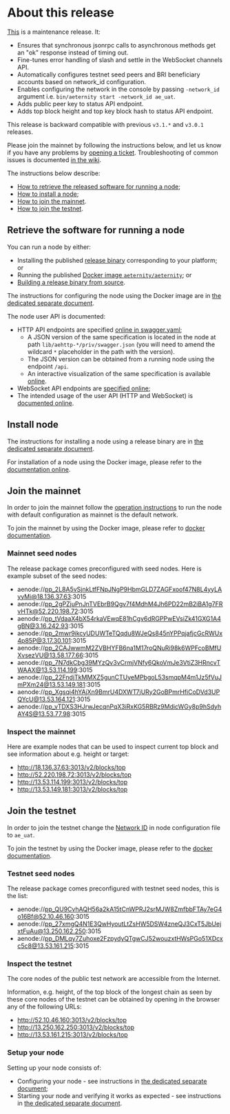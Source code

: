 # About this release

[This][this-release] is a maintenance release.
It:
* Ensures that synchronous jsonrpc calls to asynchronous methods get an "ok" response instead of timing out.
* Fine-tunes error handling of slash and settle in the WebSocket channels API.
* Automatically configures testnet seed peers and BRI beneficiary accounts based on network_id configuration.
* Enables configuring the network in the console by passing `-network_id` argument i.e. `bin/aeternity start -network_id ae_uat`.
* Adds public peer key to status API endpoint.
* Adds top block height and top key block hash to status API endpoint.

[this-release]: https://github.com/aeternity/aeternity/releases/tag/v3.2.0

This release is backward compatible with previous `v3.1.*` and `v3.0.1` releases.

Please join the mainnet by following the instructions below, and let us know if you have any problems by [opening a ticket](https://github.com/aeternity/aeternity/issues).
Troubleshooting of common issues is documented [in the wiki](https://github.com/aeternity/aeternity/wiki/Troubleshooting).

The instructions below describe:
* [How to retrieve the released software for running a node](#retrieve-the-software-for-running-a-node);
* [How to install a node](#install-node);
* [How to join the mainnet](#join-the-mainnet).
* [How to join the testnet](#join-the-testnet).

## Retrieve the software for running a node

You can run a node by either:
* Installing the published [release binary][this-release] corresponding to your platform; or
* Running the published [Docker image `aeternity/aeternity`][docker]; or
* [Building a release binary from source][build].

[docker]: https://github.com/aeternity/aeternity/blob/v3.2.0/docs/docker.md
[build]: https://github.com/aeternity/aeternity/blob/v3.2.0/docs/build.md

The instructions for configuring the node using the Docker image are in [the dedicated separate document][docker].

The node user API is documented:
* HTTP API endpoints are specified [online in swagger.yaml][swagger-yaml];
  * A JSON version of the same specification is located in the node at path `lib/aehttp-*/priv/swagger.json` (you will need to amend the wildcard `*` placeholder in the path with the version).
  * The JSON version can be obtained from a running node using the endpoint `/api`.
  * An interactive visualization of the same specification is available [online][swagger-ui].
* WebSocket API endpoints are [specified online][api-doc];
* The intended usage of the user API (HTTP and WebSocket) is [documented online][api-doc].

[swagger-yaml]: https://github.com/aeternity/aeternity/blob/v3.2.0/config/swagger.yaml
[swagger-ui]: https://aeternity.github.io/api-docs/?config=https://raw.githubusercontent.com/aeternity/aeternity/v3.2.0/apps/aehttp/priv/swagger.json
[api-doc]: https://github.com/aeternity/protocol/blob/aeternity-node-v3.2.0/node/api/README.md

## Install node

The instructions for installing a node using a release binary are in [the dedicated separate document](../../docs/installation.md).

For installation of a node using the Docker image, please refer to the [documentation online][docker].

## Join the mainnet

In order to join the mainnet follow the [operation instructions](../../docs/operation.md) to run the node with default configuration as mainnet is the default network.

To join the mainnet by using the Docker image, please refer to [docker documentation][docker].

### Mainnet seed nodes

The release package comes preconfigured with seed nodes. Here is example subset of the seed nodes:

* aenode://pp_2L8A5vSjnkLtfFNpJNgP9HbmGLD7ZAGFxoof47N8L4yyLAyyMi@18.136.37.63:3015
* aenode://pp_2gPZjuPnJnTVEbrB9Qgv7f4MdhM4Jh6PD22mB2iBA1g7FRvHTk@52.220.198.72:3015
* aenode://pp_tVdaaX4bX54rkaVEwqE81hCgv6dRGPPwEVsiZk41GXG1A4gBN@3.16.242.93:3015
* aenode://pp_2mwr9ikcyUDUWTeTQqdu8WJeQs845nYPPqjafjcGcRWUx4p85P@3.17.30.101:3015
* aenode://pp_2CAJwwmM2ZVBHYFB6na1M17roQNuRi98k6WPFcoBMfUXvsezVU@13.58.177.66:3015
* aenode://pp_7N7dkCbg39MYzQv3vCrmjVNfy6QkoVmJe3VtiZ3HRncvTWAAX@13.53.114.199:3015
* aenode://pp_22FndjTkMMXZ5gunCTUyeMPbgoL53smqpM4m1Jz5fVuJmPXm24@13.53.149.181:3015
* aenode://pp_Xgsqi4hYAjXn9BmrU4DXWT7jURy2GoBPmrHfiCoDVd3UPQYcU@13.53.164.121:3015
* aenode://pp_vTDXS3HJrwJecqnPqX3iRxKG5RBRz9MdicWGy8p9hSdyhAY4S@13.53.77.98:3015

### Inspect the mainnet

Here are example nodes that can be used to inspect current top block and see information about e.g. height or target:

* http://18.136.37.63:3013/v2/blocks/top
* http://52.220.198.72:3013/v2/blocks/top
* http://13.53.114.199:3013/v2/blocks/top
* http://13.53.149.181:3013/v2/blocks/top

## Join the testnet

In order to join the testnet change the [Network ID](../../docs/configuration.md#network-id) in node configuration file to `ae_uat`.

To join the testnet by using the Docker image, please refer to the [docker documentation][docker].

### Testnet seed nodes

The release package comes preconfigured with testnet seed nodes, this is the list:

* aenode://pp_QU9CvhAQH56a2kA15tCnWPRJ2srMJW8ZmfbbFTAy7eG4o16Bf@52.10.46.160:3015
* aenode://pp_27xmgQ4N1E3QwHyoutLtZsHW5DSW4zneQJ3CxT5JbUejxtFuAu@13.250.162.250:3015
* aenode://pp_DMLqy7Zuhoxe2FzpydyQTgwCJ52wouzxtHWsPGo51XDcxc5c8@13.53.161.215:3015

### Inspect the testnet

The core nodes of the public test network are accessible from the Internet.

Information, e.g. height, of the top block of the longest chain as seen by these core nodes of the testnet can be obtained by opening in the browser any of the following URLs:
* http://52.10.46.160:3013/v2/blocks/top
* http://13.250.162.250:3013/v2/blocks/top
* http://13.53.161.215:3013/v2/blocks/top

### Setup your node

Setting up your node consists of:
* Configuring your node - see instructions in [the dedicated separate document](../../docs/configuration.md);
* Starting your node and verifying it works as expected - see instructions in [the dedicated separate document](../../docs/operation.md).
